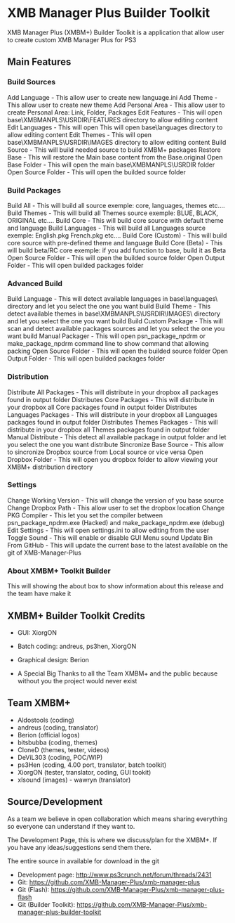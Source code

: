 XMB Manager Plus Builder Toolkit
=================================

XMB Manager Plus (XMBM+) Builder Toolkit is a application that allow user to create custom XMB Manager Plus for PS3

## Main Features

### Build Sources

Add Language - This allow user to create new language.ini
Add Theme - This allow user to create new theme
Add Personal Area - This allow user to create Personal Area: Link, Folder, Packages
Edit Features - This will open base\XMBMANPLS\USRDIR\FEATURES directory to allow editing content
Edit Languages - This will open This will open base\languages directory to allow editing content
Edit Themes - This will open base\XMBMANPLS\USRDIR\IMAGES directory to allow editing content
Build Source - This will build needed source to build XMBM+ packages
Restore Base - This will restore the Main base content from the Base.original
Open Base Folder - This will open the main base\XMBMANPLS\USRDIR folder
Open Source Folder - This will open the builded source folder

### Build Packages

Build All - This will build all source exemple: core, languages, themes etc....
Build Themes - This will build all Themes source exemple: BLUE, BLACK, ORIGINAL etc....
Build Core - This will build core source with default theme and language
Build Languages - This will build all Languages source exemple: English.pkg French.pkg etc....
Build Core (Custom) - This will build core source with pre-defined theme and language
Build Core (Beta) - This will build beta/RC core exemple: if you add function to base, build it as Beta
Open Source Folder - This will open the builded source folder
Open Output Folder - This will open builded packages folder

### Advanced Build

Build Language - This will detect available languages in base\languages\ directory and let you select the one you want build
Build Theme - This detect available themes in base\XMBMANPLS\USRDIR\IMAGES\ directory and let you select the one you want build
Build Custom Package - This will scan and detect available packages sources and let you select the one you want build
Manual Packager - This will open psn_package_npdrm or make_package_npdrm command line to show command that allowing packing
Open Source Folder - This will open the builded source folder
Open Output Folder - This will open builded packages folder

### Distribution

Distribute All Packages - This will distribute in your dropbox all packages found in output folder
Distributes Core Packages - This will distribute in your dropbox all Core packages found in output folder
Distributes Languages Packages - This will distribute in your dropbox all Languages packages found in output folder
Distributes Themes Packages - This will distribute in your dropbox all Themes packages found in output folder
Manual Distribute - This detect all available package in output folder and let you select the one you want distribute
Sincronize Base Source - This allow to sincronize Dropbox source from Local source or vice versa
Open Dropbox Folder - This will open you dropbox folder to allow viewing your XMBM+ distribution directory

### Settings

Change Working Version - This will change the version of you base source
Change Dropbox Path - This allow user to set the dropbox location
Change PKG Compiler - This let you set the compiler between psn_package_npdrm.exe (Hacked) and make_package_npdrm.exe (debug)
Edit Settings - This will open settings.ini to allow editing from the user
Toggle Sound - This will enable or disable GUI Menu sound
Update Bin From GitHub - This will update the current base to the latest available on the git of XMB-Manager-Plus

### About XMBM+ Toolkit Builder

This will showing the about box to show information about this release and the team have make it

## XMBM+ Builder Toolkit Credits

-  GUI: XiorgON
-  Batch coding: andreus, ps3hen, XiorgON
-  Graphical design: Berion

-  A Special Big Thanks to all the Team XMBM+ and the public because without you the project would never exist

## Team XMBM+

-  Aldostools (coding)
-  andreus (coding, translator)
-  Berion (official logos)
-  bitsbubba (coding, themes)
-  CloneD (themes, tester, videos)
-  DeViL303 (coding, POC/WIP)
-  ps3Hen (coding, 4.00 port, translator, batch toolkit)
-  XiorgON (tester, translator, coding, GUI tookit)
-  xlsound (images) -  wawryn (translator)

## Source/Development

As a team we believe in open collaboration which means sharing everything so everyone can understand if they want to.

The Development Page, this is where we discuss/plan for the XMBM+. If you have any ideas/suggestions send them there.

The entire source in available for download in the git

-  Development page: http://www.ps3crunch.net/forum/threads/2431
-  Git: https://github.com/XMB-Manager-Plus/xmb-manager-plus
-  Git (Flash): https://github.com/XMB-Manager-Plus/xmb-manager-plus-flash
-  Git (Builder Toolkit): https://github.com/XMB-Manager-Plus/xmb-manager-plus-builder-toolkit
